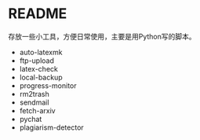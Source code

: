 # README

存放一些小工具，方便日常使用，主要是用Python写的脚本。

- auto-latexmk
- ftp-upload
- latex-check
- local-backup
- progress-monitor
- rm2trash
- sendmail
- fetch-arxiv
- pychat
- plagiarism-detector
